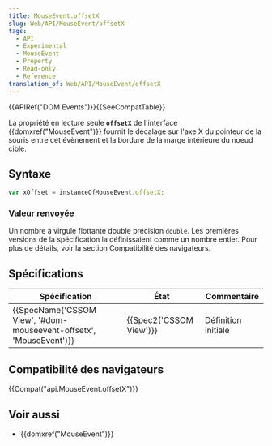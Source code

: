 ```yaml
---
title: MouseEvent.offsetX
slug: Web/API/MouseEvent/offsetX
tags:
  - API
  - Experimental
  - MouseEvent
  - Property
  - Read-only
  - Reference
translation_of: Web/API/MouseEvent/offsetX
---
```

{{APIRef("DOM Events")}}{{SeeCompatTable}}

La propriété en lecture seule **`offsetX`** de l'interface {{domxref("MouseEvent")}} fournit le décalage sur l'axe X du pointeur de la souris entre cet évènement et la bordure de la marge intérieure du noeud cible.

## Syntaxe

```js
var xOffset = instanceOfMouseEvent.offsetX;
```

### Valeur renvoyée

Un nombre à virgule flottante double précision `double`. Les premières versions de la spécification la définissaient comme un nombre entier. Pour plus de détails, voir la section Compatibilité des navigateurs.

## Spécifications

| Spécification                                                                            | État                             | Commentaire         |
| ---------------------------------------------------------------------------------------- | -------------------------------- | ------------------- |
| {{SpecName('CSSOM View', '#dom-mouseevent-offsetx', 'MouseEvent')}} | {{Spec2('CSSOM View')}} | Définition initiale |

## Compatibilité des navigateurs

{{Compat("api.MouseEvent.offsetX")}}

## Voir aussi

- {{domxref("MouseEvent")}}
